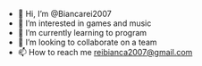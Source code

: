 - 👋 Hi, I’m @Biancarei2007
- 👀 I’m interested in games and music
- 🌱 I’m currently learning to program
- 💞️ I’m looking to collaborate on a team
- 📫 How to reach me reibianca2007@gmail.com

<!---
Biancarei2007/Biancarei2007 is a ✨ special ✨ repository because its `README.md` (this file) appears on your GitHub profile.
You can click the Preview link to take a look at your changes.
--->

